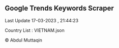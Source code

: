 

## Google Trends Keywords Scraper 
 
Last Update 17-03-2023 , 21:44:23

Country List :
VIETNAM.json



© Abdul Muttaqin 
